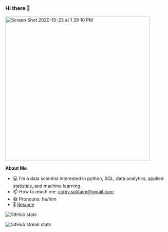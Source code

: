 ### Hi there 👋

<img width="449" alt="Screen Shot 2020-10-23 at 1 29 10 PM" src="https://user-images.githubusercontent.com/63081449/97040699-ebe37580-1533-11eb-8b26-7eba63f553d5.png">

**About Me**
- 💻 I’m a data scientist interested in python, SQL, data analytics, applied statistics, and machine learning
- 📫 How to reach me: corey.solitaire@gmail.com
- 😄 Pronouns: he/him
- 📄  [Resume](https://github.com/CSolitaire/CSolitaire.github.io/blob/master/Corey%20Solitaire%20Resume.pdf)

![GitHub stats](https://github-readme-stats.vercel.app/api?username=Csolitaire&show_icons=true)  

![GitHub streak stats](https://github-readme-streak-stats.herokuapp.com/?user=Csolitaire)  
<!--
**CSolitaire/CSolitaire** is a ✨ _special_ ✨ repository because its `README.md` (this file) appears on your GitHub profile.


